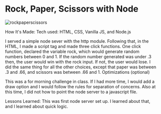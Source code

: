 # Rock, Paper, Scissors with Node

![rockpaperscissors](https://user-images.githubusercontent.com/22990146/36991494-d134d630-2075-11e8-9933-e922afc91b95.PNG)

How It's Made:
Tech used: HTML, CSS, Vanilla JS, and Node.js

I served a simple node sever with the http module. Following that, in the HTML, I made a script tag and made three click functions. One click function, declared the variable rock, which would generate random numbers between 0 and 1. If the random number generated was under .3 then, the user would win with the rock input. If not, the user would lose. I did the same thing for all the other choices, except that paper was between .3 and .66, and scissors was between .66 and 1. 
Optimizations
(optional)

This was a for morning challenge in class. If I had more time, I would add a draw option and I would follow the rules for separation of concerns. Also at this time, I did not how to point the node server to a javascript file. 

Lessons Learned:
This was first node server set up. I learned about that, and I learned about quick logic. 
